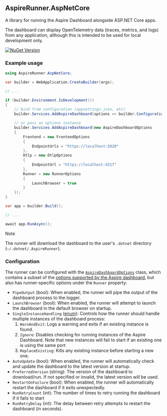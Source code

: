 ## AspireRunner.AspNetCore

A library for running the Aspire Dashboard alongside ASP.NET Core apps.

The dashboard can display OpenTelemetry data (traces, metrics, and logs) from any application, although this is intended to be used for local development only.

[![NuGet Version](https://img.shields.io/nuget/vpre/AspireRunner.AspNetCore?style=flat&logo=nuget&color=%230078d4&link=https%3A%2F%2Fwww.nuget.org%2Fpackages%2FAspireRunner.AspNetCore)](https://www.nuget.org/packages/AspireRunner.Tool)

### Example usage

```csharp
using AspireRunner.AspNetCore;

var builder = WebApplication.CreateBuilder(args);

// ...

if (builder.Environment.IsDevelopment())
{
    // bind from configuration (appsettings.json, etc)
    builder.Services.AddAspireDashboard(options => builder.Configuration.GetSection("AspireDashboard").Bind(options));

    // or pass an options instance
    builder.Services.AddAspireDashboard(new AspireDashboardOptions
    {
        Frontend = new FrontendOptions
        {
            EndpointUrls = "https://localhost:5020"
        },
        Otlp = new OtlpOptions
        {
            EndpointUrl = "https://localhost:4317"
        },
        Runner = new RunnerOptions
        {
            LaunchBrowser = true
        }
    });
}

var app = builder.Build();

// ...

await app.RunAsync();
```

> [!NOTE]
> The runner will download the dashboard to the user's `.dotnet` directory (`~/.dotnet/.AspireRunner`).

### Configuration

The runner can be configured with the [`AspireDashboardOptions`](https://github.com/SaifAqqad/AspireRunner/blob/main/src/AspireRunner.Core/AspireDashboardOptions.cs) class, which
contains a subset of the [options supported by the Aspire dashboard](https://github.com/dotnet/aspire/blob/v8.1.0/src/Aspire.Dashboard/Configuration/DashboardOptions.cs), but also
has runner-specific options under the `Runner` property:

- `PipeOutput` (bool): When enabled, the runner will pipe the output of the dashboard process to the logger.
- `LaunchBrowser` (bool): When enabled, the runner will attempt to launch the dashboard in the default browser on startup.
- `SingleInstanceHandling` ([enum](https://github.com/SaifAqqad/AspireRunner/blob/main/src/AspireRunner.Core/AspireDashboardOptions.cs#L134)): Controls how the runner should
  handle multiple instances of the dashboard process:
    1. `WarnAndExit`: Logs a warning and exits if an existing instance is found.
    2. `Ignore`: Disables checking for running instances of the Aspire Dashboard. Note that new instances will fail to start if an existing one is using the same port
    3. `ReplaceExisting`: Kills any existing instance before starting a new one.
- `AutoUpdate` (bool): When enabled, the runner will automatically check and update the dashboard to the latest 
  version at startup.
- `PreferredVersion` (string): The version of the dashboard to download/run. If not specified or invalid, the latest 
  version will be used.
- `RestartOnFailure` (bool): When enabled, the runner will automatically restart the dashboard if it exits 
  unexpectedly.
- `RunRetryCount` (int): The number of times to retry running the dashboard if it fails to start
- `RunRetryDelay` (int): The delay between retry attempts to restart the dashboard (in seconds).